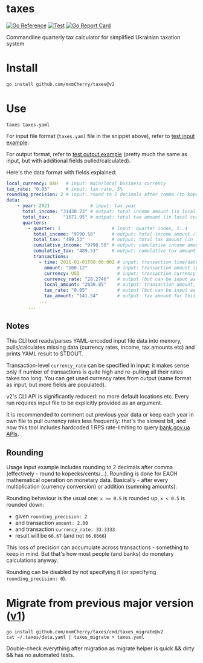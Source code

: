 # taxes

[![Go Reference](https://pkg.go.dev/badge/github.com/mxmCherry/taxes.svg)](https://pkg.go.dev/github.com/mxmCherry/taxes)
[![Test](https://github.com/mxmCherry/taxes/actions/workflows/test.yml/badge.svg?branch=v2)](https://github.com/mxmCherry/taxes/actions/workflows/test.yml)
[![Go Report Card](https://goreportcard.com/badge/github.com/mxmCherry/taxes)](https://goreportcard.com/report/github.com/mxmCherry/taxes)

Commandline quarterly tax calculator for simplified Ukrainian taxation system

# Install

```bash
go install github.com/mxmCherry/taxes@v2
```

# Use

```shell
taxes taxes.yaml
```

For input file format (`taxes.yaml` file in the snippet above), refer to [test input example](internal/tax/testdata/golden-input-with-rounding.yaml).

For output format, refer to [test output example](internal/tax/testdata/golden-output-with-rounding.yaml) (pretty much the same as input, but with additional fields pulled/calculated).

Here's the data format with fields explained:

```yaml
local_currency: UAH   # input: main/local business currency
tax_rate: "0.05"      # input: tax rate, 5%
rounding_precision: 2 # input: round to 2 decimals after comma (to kopecks); do not specify or set to 0 to disable rounding
data:
    - year: 2021               # input: tax year
      total_income: "31438.73" # output: total income amount (in local currency) for this entire year
      total_tax:     "1571.95" # output: total tax amount (in local currency) for this entire year
      quarters:
        - quarter: 1                   # input: quarter index, 1..4
          total_income: "9790.58"      # output: total income amount (in local currency) for this quarter
          total_tax: "489.53"          # output: total tax amount (in local currency) for this quarter
          cumulative_income: "9790.58" # output: cumulative income amount (in local currency) since the beginning of the year
          cumulative_tax: "489.53"     # output: cumulative tax amount (in local currency) since the beginning of the year
          transactions:
            - time: 2021-01-01T00:00:00Z # input: transaction time/date, only date matters
              amount: "100.12"           # input: transaction amount (possibly in foreign currency)
              currency: USD              # input: transaction currency code (possibly foreign currency)
              currency_rate: "28.2746"   # output (but can be input as well): bank.gov.ua's currency rate for given transaction date/currency
              local_amount: "2830.85"    # output: transaction amount, converted to local currency (basically just `amount` * `currency_rate`)
              tax_rate: "0.05"           # output (but can be input as well): tax rate can be overridden per transaction (for example, if business tax rate changed within the year etc)
              tax_amount: "141.54"       # output: tax amount for this transaction (basically just `local_amount` * `tax_rate`)
            ...
        ...
```

## Notes

This CLI tool reads/parses YAML-encoded input file data into memory, pulls/calculates missing data (currency rates, income, tax amounts etc) and prints YAML result to STDOUT.

Transaction-level `currency_rate` can be specified in input: it makes sense only if number of transactions is quite high and re-pulling all their rates takes too long.
You can get used currency rates from output (same format as input, but more fields are populated).

v2's CLI API is significantly reduced: no more default locations etc.
Every run requires input file to be explicitly provided as an argument.

It is recommended to comment out previous year data or keep each year in own file to pull currency rates less frequently: that's the slowest bit, and now this tool includes hardcoded 1 RPS rate-limiting to query [bank.gov.ua APIs](https://bank.gov.ua/ua/open-data/api-dev).

## Rounding

Usage input example includes rounding to 2 decimals after comma (effectively - round to kopecks/cents/...).
Rounding is done for EACH mathematical operation on monetary data.
Basically - after every multiplication (currency conversion) or addition (summing amounts).

Rounding behaviour is the usual one: `x >= 0.5` is rounded up, `x < 0.5` is rounded down:

- given `rounding_precision: 2`
- and transaction `amount: 2.00`
- and transaction `currency_rate: 33.3333`
- result will be `66.67` (and not `66.6666`)

This loss of precision can accumulate across transactions - something to keep in mind.
But that's how most people (and banks) do monetary calculations anyway.

Rounding can be disabled by not specifying it (or specifying `rounding_precision: 0`).

# Migrate from previous major version ([v1](https://github.com/mxmCherry/taxes/tree/v1.0.0))

```shell
go install github.com/mxmCherry/taxes/cmd/taxes_migrate@v2
cat ~/.taxes/data.yaml | taxes_migrate > taxes.yaml
```

Double-check everything after migration as migrate helper is quick && dirty && has no automated tests.
